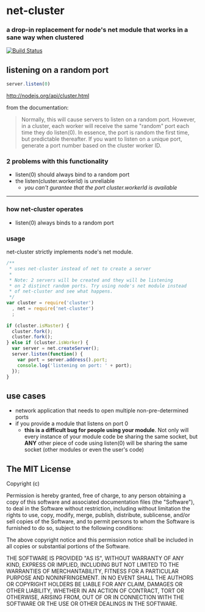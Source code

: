 net-cluster
===========

### a drop-in replacement for node's net module that works in a sane way when clustered

[![Build Status](https://secure.travis-ci.org/supershabam/net-cluster.png?branch=master)](http://travis-ci.org/supershabam/net-cluster)

## listening on a random port

```javascript
server.listen(0)
```
http://nodejs.org/api/cluster.html

from the documentation:

> Normally, this will cause servers to listen on a random port. However, in a cluster, each worker will receive the same "random" port each time they do listen(0). In essence, the port is random the first time, but predictable thereafter. If you want to listen on a unique port, generate a port number based on the cluster worker ID.

### 2 problems with this functionality
* listen(0) should always bind to a random port
* the listen(cluster.workerId) is unreliable
  - *you can't gurantee that the port cluster.workerId is available*

***

### how net-cluster operates
* listen(0) always binds to a random port  

### usage
net-cluster strictly implements node's net module.

```javascript
/**
 * uses net-cluster instead of net to create a server
 * 
 * Note: 2 servers will be created and they will be listening
 * on 2 distinct random ports. Try using node's net module instead
 * of net-cluster and see what happens.
 */
var cluster = require('cluster')
  , net = require('net-cluster')
  ;
  
if (cluster.isMaster) {
  cluster.fork();
  cluster.fork();
} else if (cluster.isWorker) {
  var server = net.createServer();
  server.listen(function() {
    var port = server.address().port;
    console.log('listening on port: ' + port);
  });
}
```

## use cases
* network application that needs to open multiple non-pre-determined ports
* if you provide a module that listens on port 0
  - **this is a difficult bug for people using your module**. Not 
    only will every instance of your module code be sharing the same 
    socket, but **ANY** other piece of code using listen(0) will be
    sharing the same socket (other modules or even the user's code)

## The MIT License

Copyright (c)

Permission is hereby granted, free of charge, to any person obtaining a copy of this software and associated documentation files (the "Software"), to deal in the Software without restriction, including without limitation the rights to use, copy, modify, merge, publish, distribute, sublicense, and/or sell copies of the Software, and to permit persons to whom the Software is furnished to do so, subject to the following conditions:

The above copyright notice and this permission notice shall be included in all copies or substantial portions of the Software.

THE SOFTWARE IS PROVIDED "AS IS", WITHOUT WARRANTY OF ANY KIND, EXPRESS OR IMPLIED, INCLUDING BUT NOT LIMITED TO THE WARRANTIES OF MERCHANTABILITY, FITNESS FOR A PARTICULAR PURPOSE AND NONINFRINGEMENT. IN NO EVENT SHALL THE AUTHORS OR COPYRIGHT HOLDERS BE LIABLE FOR ANY CLAIM, DAMAGES OR OTHER LIABILITY, WHETHER IN AN ACTION OF CONTRACT, TORT OR OTHERWISE, ARISING FROM, OUT OF OR IN CONNECTION WITH THE SOFTWARE OR THE USE OR OTHER DEALINGS IN THE SOFTWARE.
